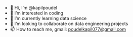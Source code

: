 - 👋 Hi, I’m @kapilpoudel
- 👀 I’m interested in coding
- 🌱 I’m currently learning data science
- 💞️ I’m looking to collaborate on data engineering projects
- 📫 How to reach me, gmail: poudelkapil077@gmail.com

<!---
kapilpoudel/kapilpoudel is a ✨ special ✨ repository because its `README.md` (this file) appears on your GitHub profile.
You can click the Preview link to take a look at your changes.
--->
